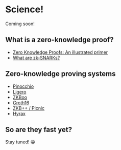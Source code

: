 # Science!

Coming soon!

## What is a zero-knowledge proof?

- [Zero Knowledge Proofs: An illustrated primer](https://blog.cryptographyengineering.com/2014/11/27/zero-knowledge-proofs-illustrated-primer/)
- [What are zk-SNARKs?](https://z.cash/technology/zksnarks.html)

## Zero-knowledge proving systems

- [Pinocchio](https://eprint.iacr.org/2013/279.pdf)
- [Ligero](https://acmccs.github.io/papers/p2087-amesA.pdf)
- [ZKBoo](https://eprint.iacr.org/2016/163.pdf)
- [Groth16](https://eprint.iacr.org/2016/260.pdf)
- [ZKB++ / Picnic](https://eprint.iacr.org/2017/279.pdf)
- [Hyrax](https://eprint.iacr.org/2017/1132.pdf)

## So are they fast yet?

Stay tuned! 😁
